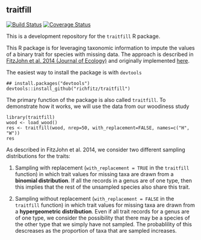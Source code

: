 ## traitfill

[![Build Status](https://travis-ci.org/richfitz/traitfill.png?branch=master)](https://travis-ci.org/richfitz/traitfill)
[![Coverage Status](https://coveralls.io/repos/richfitz/traitfill/badge.svg?branch=master)](https://coveralls.io/r/richfitz/traitfill?branch=master)

This is a development repository for the `traitfill` R package.

This R package is for leveraging taxonomic information to impute the values of a binary trait for species with missing data. The approach is described in [FitzJohn et al. 2014 (Journal of Ecology)](http://onlinelibrary.wiley.com/doi/10.1111/1365-2745.12260/full) and originally implemented [here](https://github.com/richfitz/wood).

The easiest way to install the package is with `devtools`
``` 
## install.packages("devtools")
devtools::install_github("richfitz/traitfill")
```

The primary function of the package is also called `traitfill`. To demonstrate how it works, we will use the data from our woodiness study
```
library(traitfill)
wood <- load_wood()
res <- traitfill(wood, nrep=50, with_replacement=FALSE, names=c("H", "W"))
res
```

As described in FitzJohn et al. 2014, we consider two different sampling distributions for the traits:

1. Sampling with replacement (`with_replacement = TRUE` in the `traitfill` function) in which trait values for missing taxa are drawn from a **binomial distribution**. If all the records in a genus are of one type, then this implies that the rest of the unsampled species also share this trait.

2. Sampling without replacement (`with_replacement = FALSE` in the `traitfill` function) in which trait values for missing taxa are drawn from a **hypergeometric distribution**. Even if all trait records for a genus are of one type, we consider the possibility that there may be a species of the other type that we simply have not sampled. The probablility of this descreases as the proportion of taxa that are sampled increases.

